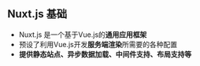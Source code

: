 ## Nuxt.js 基础
* Nuxt.js 是一个基于Vue.js的**通用应用框架**
* 预设了利用Vue.js开发**服务端渲染**所需要的各种配置
* **提供静态站点、异步数据加载、中间件支持、布局支持等**

